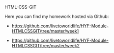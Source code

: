 HTML-CSS-GIT

Here you can find my homework hosted via Github:

* https://github.com/livetoworldlife/HYF-Module-HTMLCSSGIT/tree/master/week1

* https://github.com/livetoworldlife/HYF-Module-HTMLCSSGIT/tree/master/week2
